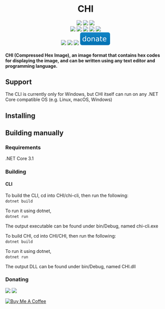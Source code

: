 <h1 align="center">CHI</h1>
<div align="center">  
<a href="https://github.com/omerhijazi404/CHI/actions/workflows/build.yml"><img src="https://img.shields.io/github/workflow/status/omerhijazi404/CHI/build"></a>
<a href="https://github.com/omerhijazi404/CHI/issues"><img src="https://img.shields.io/github/issues/omerhijazi404/CHI"></a>
<a href="https://github.com/omerhijazi404/CHI/pulls"><img src="https://img.shields.io/github/issues-pr/omerhijazi404/chi"></a>
<br>
<a href="https://nuget.org/packages/chimage"><img src="https://img.shields.io/nuget/v/chimage"></a>
<a href="https://nuget.org/packages/chimage"><img src="https://img.shields.io/nuget/vpre/chimage?label=nuget prerelease"></a>
<a href="https://nuget.org/packages/chimage"><img src="https://img.shields.io/nuget/dt/chimage"></a>
<a href="https://github.com/omerhijazi404/chi/releases"><img src="https://img.shields.io/github/v/release/omerhijazi404/chi"></a>
<a href="https://github.com/omerhijazi404/chi/releases"><img src="https://img.shields.io/github/v/release/omerhijazi404/chi?include_prereleases&label=prerelease"></a>
<br>
<a href="https://discord.gg/7KcMNhmRyg"><img src="https://img.shields.io/discord/821285495551033395?label=discord"></a>
<a href="https://gitter.im/CHImage/community"><img src="https://img.shields.io/gitter/room/omerhijazi404/chi"></a>
<a href="https://twitter.com/icoooode"><img src="https://img.shields.io/twitter/follow/icoooode?style=flat&logo=twitter&color=blue"></a>
<a href="#Donating"><img src="readme/donate.svg"></a>
</div>





#### CHI (Compressed Hex Image), an image format that contains hex codes for displaying the image, and can be written using any text editor and programming language.

## Support

The CLI is currently only for Windows, but CHI itself can run on any .NET Core compatible OS (e.g. Linux, macOS, Windows)

## Installing

## Building manually

### Requirements

.NET Core 3.1  

### Building

#### CLI

To build the CLI, cd into CHI/chi-cli, then run the following:  
```dotnet build```  

To run it using dotnet,  
```dotnet run```    

The output executable can be found under bin/Debug, named chi-cli.exe  

To build CHI, cd into CHI/CHI, then run the following:  
```dotnet build```  

To run it using dotnet,  
```dotnet run```  

The output DLL can be found under bin/Debug, named CHI.dll

### Donating

<img src="https://img.shields.io/static/v1?label=DOGE&message=DPd9cNFE6uZqJZi3vBiaQBWgxVdhD8vAfE&color=informational&logo=dogecoin">  
<img src="https://img.shields.io/static/v1?label=BTC&message=175grXzxf83Df3MMDr6Z1c6vSoi5Dxos3X&color=informational&logo=bitcoin">  

<a href="https://www.buymeacoffee.com/OmerHijazi" target="_blank"><img src="https://cdn.buymeacoffee.com/buttons/v2/default-yellow.png" alt="Buy Me A Coffee" height="45"></a>